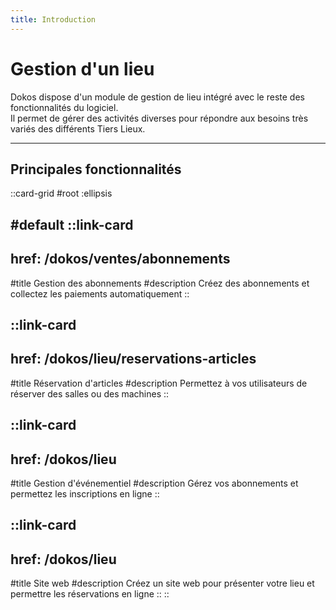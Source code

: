 ```yaml
---
title: Introduction
---
```


# Gestion d'un lieu

Dokos dispose d'un module de gestion de lieu intégré avec le reste des fonctionnalités du logiciel.  
Il permet de gérer des activités diverses pour répondre aux besoins très variés des différents Tiers Lieux.

---

## Principales fonctionnalités

::card-grid
#root
:ellipsis

#default
  ::link-card
  ---
  href: /dokos/ventes/abonnements
  ---
  #title
  Gestion des abonnements
  #description
  Créez des abonnements et collectez les paiements automatiquement
  ::

  ::link-card
  ---
  href: /dokos/lieu/reservations-articles
  ---
  #title
  Réservation d'articles
  #description
  Permettez à vos utilisateurs de réserver des salles ou des machines
  ::

  ::link-card
  ---
  href: /dokos/lieu
  ---
  #title
  Gestion d'événementiel
  #description
  Gérez vos abonnements et permettez les inscriptions en ligne
  ::

  ::link-card
  ---
  href: /dokos/lieu
  ---
  #title
  Site web
  #description
  Créez un site web pour présenter votre lieu et permettre les réservations en ligne
  ::
::
